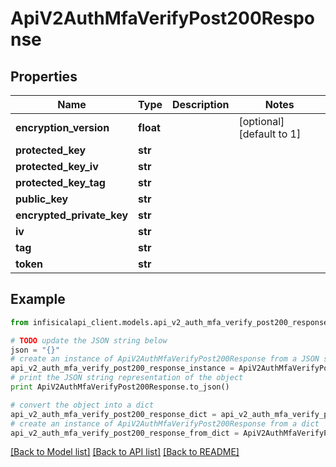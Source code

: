 # ApiV2AuthMfaVerifyPost200Response


## Properties
Name | Type | Description | Notes
------------ | ------------- | ------------- | -------------
**encryption_version** | **float** |  | [optional] [default to 1]
**protected_key** | **str** |  | 
**protected_key_iv** | **str** |  | 
**protected_key_tag** | **str** |  | 
**public_key** | **str** |  | 
**encrypted_private_key** | **str** |  | 
**iv** | **str** |  | 
**tag** | **str** |  | 
**token** | **str** |  | 

## Example

```python
from infisicalapi_client.models.api_v2_auth_mfa_verify_post200_response import ApiV2AuthMfaVerifyPost200Response

# TODO update the JSON string below
json = "{}"
# create an instance of ApiV2AuthMfaVerifyPost200Response from a JSON string
api_v2_auth_mfa_verify_post200_response_instance = ApiV2AuthMfaVerifyPost200Response.from_json(json)
# print the JSON string representation of the object
print ApiV2AuthMfaVerifyPost200Response.to_json()

# convert the object into a dict
api_v2_auth_mfa_verify_post200_response_dict = api_v2_auth_mfa_verify_post200_response_instance.to_dict()
# create an instance of ApiV2AuthMfaVerifyPost200Response from a dict
api_v2_auth_mfa_verify_post200_response_from_dict = ApiV2AuthMfaVerifyPost200Response.from_dict(api_v2_auth_mfa_verify_post200_response_dict)
```
[[Back to Model list]](../README.md#documentation-for-models) [[Back to API list]](../README.md#documentation-for-api-endpoints) [[Back to README]](../README.md)


